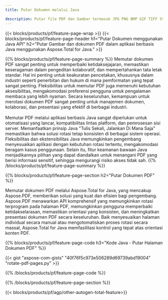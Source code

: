 ```yaml
---
title: Putar Dokumen melalui Java 

description: Putar file PDF dan Gambar termasuk JPG PNG BMP GIF TIFF SVG melalui aplikasi Java Anda.
---
```


{{< blocks/products/pf/feature-page-wrap >}}
{{< blocks/products/pf/feature-page-header h1="Putar Dokumen menggunakan Java API" h2="Putar Gambar dan dokumen PDF dalam aplikasi berbasis Java menggunakan Aspose.Total for Java." >}}

{{% blocks/products/pf/feature-page-summary %}}
Memutar dokumen PDF sangat penting untuk memperbaiki ketidaksejajaran, memastikan keseragaman dalam pengeditan kolaboratif, dan mempertahankan tata letak standar. Hal ini penting untuk keakuratan pencetakan, khususnya dalam industri seperti penerbitan dan hukum di mana pemformatan yang tepat sangat penting. Fleksibilitas untuk memutar PDF juga memenuhi kebutuhan aksesibilitas, mengakomodasi preferensi pengguna untuk pengalaman membaca yang lebih nyaman. Secara keseluruhan, kemampuan untuk merotasi dokumen PDF sangat penting untuk manajemen dokumen, kolaborasi, dan presentasi yang efektif di berbagai industri. <br /><br />
Memutar PDF melalui aplikasi berbasis Java sangat diperlukan untuk otomatisasi yang lancar, kompatibilitas lintas platform, dan pemrosesan sisi server. Memanfaatkan prinsip Java "Tulis Sekali, Jalankan Di Mana Saja" memastikan bahwa solusi rotasi tetap konsisten di berbagai sistem operasi. Fleksibilitas dan ekstensibilitas Java memungkinkan pengembang menyesuaikan aplikasi dengan kebutuhan rotasi tertentu, mengakomodasi beragam kasus penggunaan. Selain itu, fitur keamanan bawaan Java menjadikannya pilihan yang dapat diandalkan untuk menangani PDF yang berisi informasi sensitif, sehingga mengurangi risiko akses tidak sah. 
{{% /blocks/products/pf/feature-page-summary  %}}


{{% blocks/products/pf/feature-page-section  h2="Putar Dokumen PDF" %}}

Memutar dokumen PDF melalui Aspose.Total for Java, yang mencakup Aspose.PDF, memberikan solusi yang kuat dan efisien bagi pengembang. Aspose.PDF menawarkan API komprehensif yang memungkinkan rotasi terprogram pada halaman PDF, memungkinkan pengguna memperbaiki ketidakselarasan, memastikan orientasi yang konsisten, dan meningkatkan presentasi dokumen PDF secara keseluruhan. Baik menyesuaikan halaman individual secara manual atau mengotomatiskan proses rotasi secara massal, Aspose.Total for Java memfasilitasi kontrol yang tepat atas orientasi konten PDF.

{{% blocks/products/pf/feature-page-code h3="Kode Java - Putar Halaman Dokumen PDF" %}}

{{< gist "aspose-com-gists" "40f76f5c973e506289d69739abd19004" "rotate-pdf-pages.py" >}}

{{% /blocks/products/pf/feature-page-code  %}}

{{% /blocks/products/pf/feature-page-section %}}

{{< blocks/products/pf/agp/other-autogen-total-feature>}}